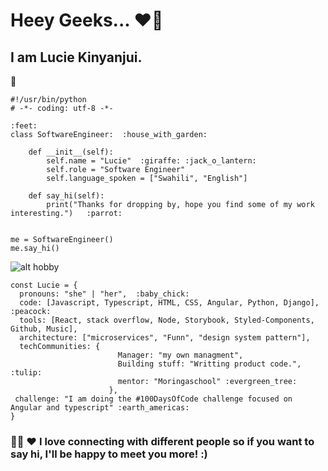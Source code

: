 # Heey Geeks... :hearts::wave:

## I am Lucie Kinyanjui.
   :feet:  
```
#!/usr/bin/python
# -*- coding: utf-8 -*-

:feet:
class SoftwareEngineer:  :house_with_garden:

    def __init__(self):
        self.name = "Lucie"  :giraffe: :jack_o_lantern:
        self.role = "Software Engineer"
        self.language_spoken = ["Swahili", "English"]

    def say_hi(self):
        print("Thanks for dropping by, hope you find some of my work interesting.")   :parrot:


me = SoftwareEngineer()
me.say_hi()
```
![alt hobby](https://external-preview.redd.it/w2xG2VBGTHq2W02B0RKxVVzf2yfWc8qL-zEv9mGARwU.jpg?width=960&crop=smart&auto=webp&s=f7900c6da4bc602fc4a5c594f626a858bb81c869)
```
const Lucie = {
  pronouns: "she" | "her",  :baby_chick:
  code: [Javascript, Typescript, HTML, CSS, Angular, Python, Django], :peacock:
  tools: [React, stack overflow, Node, Storybook, Styled-Components, Github, Music],
  architecture: ["microservices", "Funn", "design system pattern"],
  techCommunities: {
                        Manager: "my own managment", 
                        Building stuff: "Writting product code.", :tulip:
                        mentor: "Moringaschool" :evergreen_tree:
                      },
 challenge: "I am doing the #100DaysOfCode challenge focused on Angular and typescript" :earth_americas:
}
```

### :family_woman_girl: :hearts: I love connecting with different people so if you want to say hi, I'll be happy to meet you more! :)